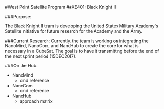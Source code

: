 #West Point Satellite Program
##XE401: Black Knight II

###Purpose:

The Black Knight II team is developing the United States Military Academy's Satellite initiative for future research for the Academy and the Army.

###Current Research:
Currently, the team is working on integrating the NanoMind, NanoCom, and NanoHub to create the core for what is necessary in a CubeSat.
The goal is to have it transmitting before the end of the next sprint period (15DEC2017).

###On the Hub:
* NanoMind
	* cmd reference
* NanoCom
	* cmd reference
* NanoHub
	* approach matrix
